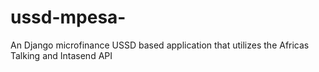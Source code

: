 # ussd-mpesa-
An Django microfinance USSD based application that utilizes the Africas Talking and Intasend API 
